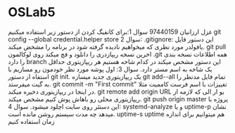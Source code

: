 # OSLab5
غزل ارزانیان 97440159
سوال 1:برای کانفیگ کردن از دستور زیر استفاده میکنیم
git config --global credential.helper store 
سوال 2:
.gitignore:
این دستور فایل یافولدر مورد نظری که میخواهیم نادیده گرفته شود در برنامه را مشخض میکند.
git pull
اخرین نسخه ریپازدری را دانلود و فچ میکند روی لوکالمون
.git
همه اطلاعات نسخه بندی را دارد
branch
این دستور مشخص میکند در کدام شاخه هستیم
هر ریپازیتوری حداقل یک شاخه به اسم مستر دارد.
سوال 3:
اول پوشه مورد نظر خودمون رو مسازیم
با استفاه از دستور 
git init. 
یک ریپازیتوری جدید میسازه
git add--all 
تمام فایل مدنظر را به گیت میفرستد.
git commit -m "First commit"
تغییزات با اسم فرست کاممیت مثلا در اینجا در ریپازیتوری دخیره میکند.
git remote add origin URL
یو ار الی که لازمه از ریپازیتوری محلی رو باهاش پوش کنیم مشخص میکند.
git push origin master
پروژه با این دستئر روی سایت اچلود میشود.
سوال 4:
 systemd-analyze
 و یا
 uptime-p 
 نشان میدهد چه مدت سیستم روشن مانده است.
 uptime-s 
 uptime 
 هم میتوانیم برای اندازه زمان استفاده کنیم 
 
 
 
 
 
	
